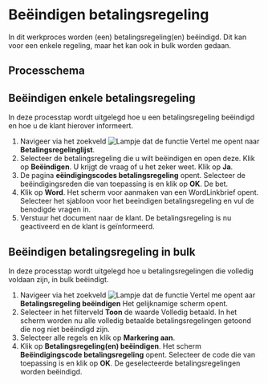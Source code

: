# Beëindigen betalingsregeling

In dit werkproces worden (een) betalingsregeling(en) beëindigd. Dit kan voor een enkele regeling, maar het kan ook in bulk worden gedaan.

## Processchema

## Beëindigen enkele betalingsregeling
In deze processtap wordt uitgelegd hoe u een betalingsregeling beëindigd en hoe u de klant hierover informeert. 

1. Navigeer via het zoekveld ![Lampje dat de functie Vertel me opent](https://docs.microsoft.com/nl-NL/dynamics365/business-central/media/ui-search/search_small.png "Vertel me wat u wilt doen") naar **Betalingsregelinglijst**. 
2. Selecteer de betalingsregeling die u wilt beëindigen en open deze. Klik op **Beëindigen**. U krijgt de vraag of u het zeker weet. Klik op **Ja**. 
3. De pagina **eëindigingscodes betalingsregeling** opent. Selecteer de beëindigingsreden die van toepassing is en klik op **OK**. De bet. 
4. Klik op **Word**. Het scherm voor aanmaken van een WordLinkbrief opent. Selecteer het sjabloon voor het beeindigen betalingsregeling en vul de benodigde vragen in. 
5. Verstuur het document naar de klant. De betalingsregeling is nu geactiveerd en de klant is geïnformeerd.

## Beëindigen betalingsregeling in bulk
In deze processtap wordt uitgelegd hoe u betalingsregelingen die volledig voldaan zijn, in bulk beëindigt. 

1. Navigeer via het zoekveld ![Lampje dat de functie Vertel me opent](https://docs.microsoft.com/nl-NL/dynamics365/business-central/media/ui-search/search_small.png "Vertel me wat u wilt doen") aar **Betalingsregeling beëindigen** Het gelijknamige scherm opent. 
2. Selecteer in het filterveld **Toon** de waarde Volledig betaald. In het scherm worden nu alle volledig betaalde betalingsregelingen getoond die nog niet beëindigd zijn. 
3. Selecteer alle regels en klik op **Markering aan**. 
4. Klik op **Betalingsregeling(en) beëindigen**. Het scherm **Beëindigingscode betalingsregeling** opent. Selecteer de code die van toepassing is en klik op **OK**. De geselecteerde betalingsregelingen worden beëindigd. 
<!--stackedit_data:
eyJoaXN0b3J5IjpbMTAyNjQyOTI3NSwyMDU2NzIzMDQsMTk3OD
E3MzI5MSw4OTk0MjE4MSwtNjIxNTY5MjgzLC0yMDAyMTI0ODkx
LDU2MTg3NTA5M119
-->